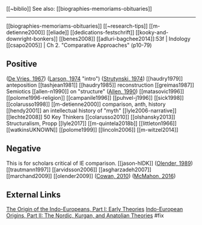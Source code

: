 [[~biblio]]
See also: [[biographies-memoriams-obituaries]]

---
[[biographies-memoriams-obituaries]]
[[~research-tips]]
[[m-detienne2000]]
[[eliade]]
[[dedications-festschrift]]
[[kooky-and-downright-bonkers]]
[[benes2008]]
[[adluri-bagchee2014]]:53f | Indology
[[csapo2005]] | Ch 2. "Comparative Approaches" (p10-79)

## Positive
([De Vries, 1967](vries1967.md))
([Larson, 1974](larson1974-intro.md) "intro")
([Strutynski, 1974](strutynski1974.md))
[[haudry1979]] anteposition
[[tashjean1981]]
[[haudry1985]] reconstruction
[[greimas1987]] Semiotics
[[allen-n1990]] on "structure"
([Allen, 1990](allen-n1990.md))
[[matasovic1996]]
[[polome1996-religion]]
[[campanile1996]]
[[puhvel-j1996]]
[[sick1998]]
[[colarusso1998]]
[[m-detienne2000]] comparison, anth, history
[[hendy2001]] an intellectual history of "myth"
[[lyle2006-narrative]]
[[lechte2008]] 50 Key Thinkers
[[colarusso2010]]
[[olshansky2013]] Structuralism, Propp
[[lyle2017]]
[[m-quintela2018b]]
[[littleton1966]]
[[watkinsUKNOWN]]
[[polome1999]]
[[lincoln2006]]
[[m-witzel2014]]


## Negative
This is for scholars critical of IE comparison.
[[jason-hIDK]]
([Olender, 1989](olender1989.md))
[[trautmann1997]]
[[arvidsson2006]]
[[asgharzadeh2007]]
[[marchand2009]]
[[olender2009]]
([Cowan, 2010](cowan2010.md))
([McMahon, 2016](mcmahon2016.md))


## External Links
[The Origin of the Indo-Europeans, Part I: Early Theories](https://aryaakasha.com/2016/10/29/the-origin-of-the-indo-europeans-part-i-early-theories/)
[Indo-European Origins, Part II: The Nordic, Kurgan, and Anatolian Theories](https://aryaakasha.com/2016/10/29/indo-european-origins-part-ii-the-nordic-kurgan-and-anatolian-theories/)
#fix